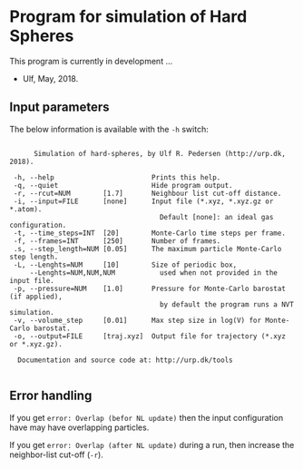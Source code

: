 Program for simulation of Hard Spheres
======================================

This program is currently in development ...

  - Ulf, May, 2018.

## Input parameters
The below information is available with the `-h` switch:

```

      Simulation of hard-spheres, by Ulf R. Pedersen (http://urp.dk, 2018).

 -h, --help                        Prints this help.
 -q, --quiet                       Hide program output.
 -r, --rcut=NUM        [1.7]       Neighbour list cut-off distance.
 -i, --input=FILE      [none]      Input file (*.xyz, *.xyz.gz or *.atom).
                                     Default [none]: an ideal gas configuration.
 -t, --time_steps=INT  [20]        Monte-Carlo time steps per frame.
 -f, --frames=INT      [250]       Number of frames.
 .s, --step_length=NUM [0.05]      The maximum particle Monte-Carlo step length.
 -L, --Lenghts=NUM     [10]        Size of periodic box,
     --Lenghts=NUM,NUM,NUM           used when not provided in the input file.
 -p, --pressure=NUM    [1.0]       Pressure for Monte-Carlo barostat (if applied),
                                     by default the program runs a NVT simulation.
 -v, --volume_step     [0.01]      Max step size in log(V) for Monte-Carlo barostat.
 -o, --output=FILE     [traj.xyz]  Output file for trajectory (*.xyz or *.xyz.gz).

  Documentation and source code at: http://urp.dk/tools 


```

## Error handling

If you get `error: Overlap (befor NL update)` then the input configuration have may have overlapping particles.

If you get `error: Overlap (after NL update)` during a run, then increase the neighbor-list cut-off (`-r`).

